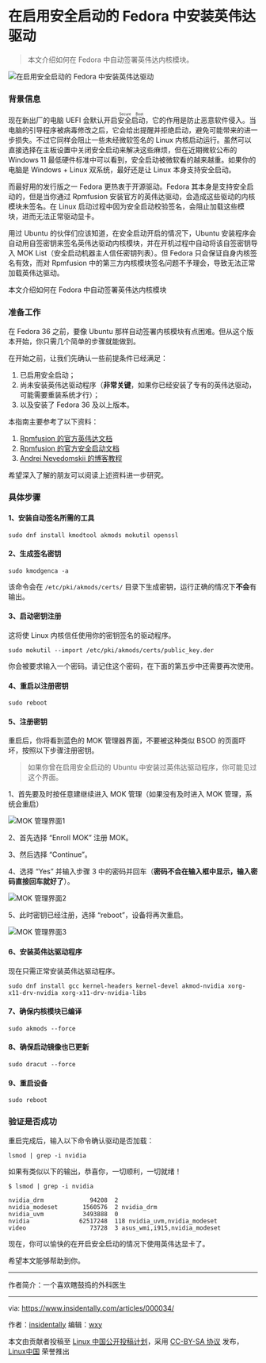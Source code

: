 [#]: subject: "在启用安全启动的 Fedora 中安装 Nvidia 驱动"
[#]: via: "https://www.insidentally.com/articles/000034/"
[#]: author: "insidentally https://www.insidentally.com"
[#]: keywords: "Nvidia驱动 安全启动 内核模块签名"
[#]: url: "https://linux.cn/article-16067-1.html"

在启用安全启动的 Fedora 中安装英伟达驱动
======

> 本文介绍如何在 Fedora 中自动签署英伟达内核模块。

![在启用安全启动的 Fedora 中安装英伟达驱动][a]

### 背景信息

现在新出厂的电脑 UEFI 会默认开启<ruby>安全启动<rt>Secure Boot</rt></ruby>，它的作用是防止恶意软件侵入。当电脑的引导程序被病毒修改之后，它会给出提醒并拒绝启动，避免可能带来的进一步损失。不过它同样会阻止一些未经微软签名的 Linux 内核启动运行。虽然可以直接选择在主板设置中关闭安全启动来解决这些麻烦，但在近期微软公布的 Windows 11 最低硬件标准中可以看到，安全启动被微软看的越来越重。如果你的电脑是 Windows + Linux 双系统，最好还是让 Linux 本身支持安全启动。

而最好用的发行版之一 Fedora 更热衷于开源驱动。Fedora 其本身是支持安全启动的，但是当你通过 Rpmfusion 安装官方的英伟达驱动，会造成这些驱动的内核模块未签名。在 Linux 启动过程中因为安全启动校验签名，会阻止加载这些模块，进而无法正常驱动显卡。

用过 Ubuntu 的伙伴们应该知道，在安全启动开启的情况下，Ubuntu 安装程序会自动用自签密钥来签名英伟达驱动内核模块，并在开机过程中自动将该自签密钥导入 MOK List（安全启动机器主人信任密钥列表）。但 Fedora 只会保证自身内核签名有效，而对 Rpmfusion 中的第三方内核模块签名问题不予理会，导致无法正常加载英伟达驱动。

本文介绍如何在 Fedora 中自动签署英伟达内核模块

### 准备工作

在 Fedora 36 之前，要像 Ubuntu 那样自动签署内核模块有点困难。但从这个版本开始，你只需几个简单的步骤就能做到。

在开始之前，让我们先确认一些前提条件已经满足：

1. 已启用安全启动；
2. 尚未安装英伟达驱动程序（**非常关键**，如果你已经安装了专有的英伟达驱动，可能需要重装系统才行）；
3. 以及安装了 Fedora 36 及以上版本。

本指南主要参考了以下资料：

1. [Rpmfusion 的官方英伟达文档][1]
2. [Rpmfusion 的官方安全启动文档][2]
3. [Andrei Nevedomskii 的博客教程][3]

希望深入了解的朋友可以阅读上述资料进一步研究。

### 具体步骤

#### 1、安装自动签名所需的工具

```
sudo dnf install kmodtool akmods mokutil openssl
```

#### 2、生成签名密钥

```
sudo kmodgenca -a
```

该命令会在 `/etc/pki/akmods/certs/` 目录下生成密钥，运行正确的情况下**不会**有输出。

#### 3、启动密钥注册

这将使 Linux 内核信任使用你的密钥签名的驱动程序。

```
sudo mokutil --import /etc/pki/akmods/certs/public_key.der
``` 

你会被要求输入一个密码。请记住这个密码，在下面的第五步中还需要再次使用。

#### 4、重启以注册密钥 

```
sudo reboot
```

#### 5、注册密钥

重启后，你将看到蓝色的 MOK 管理器界面，不要被这种类似 BSOD 的页面吓坏，按照以下步骤注册密钥。

> 如果你曾在启用安全启动的 Ubuntu 中安装过英伟达驱动程序，你可能见过这个界面。

1、首先要及时按任意建继续进入 MOK 管理（如果没有及时进入 MOK 管理，系统会重启）

![MOK 管理界面1][b]

2、首先选择 “Enroll MOK” 注册 MOK。

3、然后选择 “Continue”。

4、选择 “Yes” 并输入步骤 3 中的密码并回车（**密码不会在输入框中显示，输入密码直接回车就好了**）。

![MOK 管理界面2][c]

5、此时密钥已经注册，选择 “reboot”，设备将再次重启。

![MOK 管理界面3][d]

#### 6、安装英伟达驱动程序

现在只需正常安装英伟达驱动程序。

```
sudo dnf install gcc kernel-headers kernel-devel akmod-nvidia xorg-x11-drv-nvidia xorg-x11-drv-nvidia-libs
```

#### 7、确保内核模块已编译

```
sudo akmods --force
```

#### 8、确保启动镜像也已更新

```
sudo dracut --force
```

#### 9、重启设备

```
sudo reboot
```

### 验证是否成功

重启完成后，输入以下命令确认驱动是否加载：

```
lsmod | grep -i nvidia
```

如果有类似以下的输出，恭喜你，一切顺利，一切就绪！

```
$ lsmod | grep -i nvidia

nvidia_drm             94208  2
nvidia_modeset       1560576  2 nvidia_drm
nvidia_uvm           3493888  0
nvidia              62517248  118 nvidia_uvm,nvidia_modeset
video                  73728  3 asus_wmi,i915,nvidia_modeset
```

现在，你可以愉快的在开启安全启动的情况下使用英伟达显卡了。

希望本文能够帮助到你。

---

作者简介：一个喜欢瞎鼓捣的外科医生

------

via: https://www.insidentally.com/articles/000034/

作者：[insidentally](https://www.insidentally.com)
编辑：[wxy](https://github.com/wxy)

本文由贡献者投稿至 [Linux 中国公开投稿计划](https://github.com/LCTT/Articles/)，采用 [CC-BY-SA 协议](https://creativecommons.org/licenses/by-sa/4.0/deed.zh) 发布，[Linux中国](https://linux.cn/) 荣誉推出

[a]: https://www.insidentally.com/images/000034/00.png
[b]: https://www.insidentally.com/images/000034/01.png
[c]: https://www.insidentally.com/images/000034/02.png
[d]: https://www.insidentally.com/images/000034/03.png

[1]: https://rpmfusion.org/Howto/NVIDIA
[2]: https://rpmfusion.org/Howto/Secure%20Boot
[3]: https://blog.monosoul.dev/2022/05/17/automatically-sign-nvidia-kernel-module-in-fedora-36/
